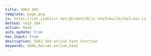 ```yaml
---
title: SHA3-384
template: page.pug
js: https://cdn.jsdelivr.net/gh/emn178/js-sha3/build/sha3.min.js
method: sha3_384
action: Hash
auto_update: true
hex_input: true
description: SHA3-384 online hash function
keywords: SHA3,Keccak,online,hash
---
```

